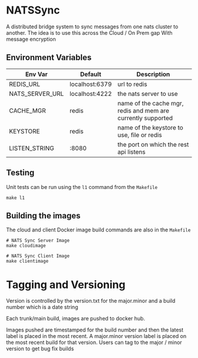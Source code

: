 # NATSSync
A distributed bridge system to sync messages from one nats cluster to another.  The idea is to use this across the Cloud / On Prem gap
With message encryption





## Environment Variables
| Env Var | Default | Description |
| ---- | ------------ | ----------- |
| REDIS_URL | localhost:6379 | url to redis |
| NATS_SERVER_URL | localhost:4222 | the nats server to use
| CACHE_MGR | redis | name of the cache mgr, redis and mem are currently supported
| KEYSTORE | redis | name of the keystore to use, file or redis 
| LISTEN_STRING | :8080 | the port on which the rest api listens
 

## Testing
Unit tests can be run using the `l1` command from the `Makefile`
```shell
make l1
```


## Building the images
The cloud and client Docker image build commands are also in the `Makefile`

```shell
# NATS Sync Server Image
make cloudimage
```

```shell
# NATS Sync Client Image
make clientimage
```

# Tagging and Versioning

Version is controlled by the version.txt for the major.minor and a build number which is a date string

Each trunk/main build, images are pushed to docker hub.

Images pushed are timestamped for the build number and then the latest label is placed in the most recent. A major.minor
version label is placed on the most recent build for that version. Users can tag to the major / minor version to get bug
fix builds
